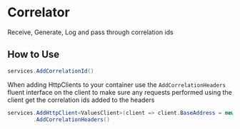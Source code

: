 # Correlator
Receive, Generate, Log and pass through correlation ids

## How to Use

```csharp
services.AddCorrelationId()
```

When adding HttpClients to your container use the `AddCorrelationHeaders` fluent interface on the client to make sure any requests 
performed using the client get the correlation ids added to the headers

```csharp
services.AddHttpClient<ValuesClient>(client => client.BaseAddress = new Uri(Configuration["ValuesServiceUri"]))
        .AddCorrelationHeaders()
```
